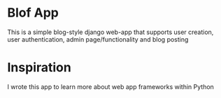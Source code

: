 # Blof App

This is a simple blog-style django web-app that supports user creation, user authentication, admin page/functionality and blog posting

# Inspiration

I wrote this app to learn more about web app frameworks within Python

